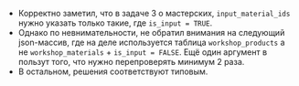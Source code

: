 - Корректно заметил, что в задаче 3 о мастерских, `input_material_ids` нужно
указать только такие, где `is_input = TRUE`.
- Однако по невнимательности, не обратил внимания на следующий json-массив, где
на деле используется таблица `workshop_products` а не `workshop_materials` + `is_input = FALSE`.
Ещё один аргумент в пользут того, что нужно перепроверять минимум 2 раза.
- В остальном, решения соответствуют типовым.
